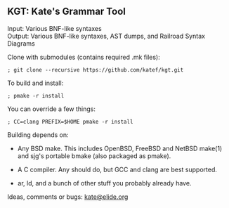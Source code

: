 
## KGT: Kate's Grammar Tool

 Input:  Various BNF-like syntaxes  
 Output: Various BNF-like syntaxes, AST dumps, and Railroad Syntax Diagrams


Clone with submodules (contains required .mk files):

    ; git clone --recursive https://github.com/katef/kgt.git

To build and install:

    ; pmake -r install

You can override a few things:

    ; CC=clang PREFIX=$HOME pmake -r install

Building depends on:

 * Any BSD make. This includes OpenBSD, FreeBSD and NetBSD make(1)
   and sjg's portable bmake (also packaged as pmake).

 * A C compiler. Any should do, but GCC and clang are best supported.

 * ar, ld, and a bunch of other stuff you probably already have.

Ideas, comments or bugs: kate@elide.org

